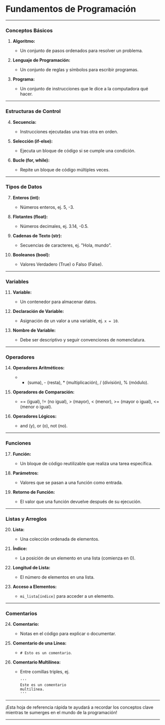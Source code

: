 # Fundamentos de Programación

---

### Conceptos Básicos

1. **Algoritmo:**
   - Un conjunto de pasos ordenados para resolver un problema.

2. **Lenguaje de Programación:**
   - Un conjunto de reglas y símbolos para escribir programas.

3. **Programa:**
   - Un conjunto de instrucciones que le dice a la computadora qué hacer.

---

### Estructuras de Control

4. **Secuencia:**
   - Instrucciones ejecutadas una tras otra en orden.

5. **Selección (if-else):**
   - Ejecuta un bloque de código si se cumple una condición.

6. **Bucle (for, while):**
   - Repite un bloque de código múltiples veces.

---

### Tipos de Datos

7. **Enteros (int):**
   - Números enteros, ej. 5, -3.

8. **Flotantes (float):**
   - Números decimales, ej. 3.14, -0.5.

9. **Cadenas de Texto (str):**
   - Secuencias de caracteres, ej. "Hola, mundo".

10. **Booleanos (bool):**
    - Valores Verdadero (True) o Falso (False).

---

### Variables

11. **Variable:**
    - Un contenedor para almacenar datos.

12. **Declaración de Variable:**
    - Asignación de un valor a una variable, ej. `x = 10`.

13. **Nombre de Variable:**
    - Debe ser descriptivo y seguir convenciones de nomenclatura.

---

### Operadores

14. **Operadores Aritméticos:**
    - + (suma), - (resta), * (multiplicación), / (división), % (módulo).

15. **Operadores de Comparación:**
    - == (igual), != (no igual), > (mayor), < (menor), >= (mayor o igual), <= (menor o igual).

16. **Operadores Lógicos:**
    - and (y), or (o), not (no).

---

### Funciones

17. **Función:**
    - Un bloque de código reutilizable que realiza una tarea específica.

18. **Parámetros:**
    - Valores que se pasan a una función como entrada.

19. **Retorno de Función:**
    - El valor que una función devuelve después de su ejecución.

---

### Listas y Arreglos

20. **Lista:**
    - Una colección ordenada de elementos.

21. **Índice:**
    - La posición de un elemento en una lista (comienza en 0).

22. **Longitud de Lista:**
    - El número de elementos en una lista.

23. **Acceso a Elementos:**
    - `mi_lista[índice]` para acceder a un elemento.

---

### Comentarios

24. **Comentario:**
    - Notas en el código para explicar o documentar.

25. **Comentario de una Línea:**
    - `# Esto es un comentario`.

26. **Comentario Multilínea:**
    - Entre comillas triples, ej.
      ```
      '''
      Este es un comentario
      multilínea.
      '''
      ```

---

¡Esta hoja de referencia rápida te ayudará a recordar los conceptos clave mientras te sumerges en el mundo de la programación!

---


